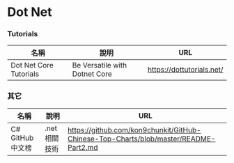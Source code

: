 # Dot Net

### Tutorials
|名稱|說明|URL|
|--|--|--|
|Dot Net Core Tutorials|Be Versatile with Dotnet Core|https://dottutorials.net/|

### 其它
|名稱|說明|URL|
|--|--|--|
|C# GitHub 中文榜|.net 相關技術|https://github.com/kon9chunkit/GitHub-Chinese-Top-Charts/blob/master/README-Part2.md|
